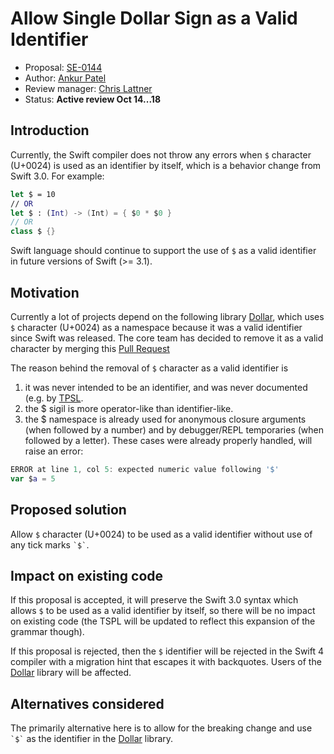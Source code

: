 # Allow Single Dollar Sign as a Valid Identifier

* Proposal: [SE-0144](0144-allow-single-dollar-sign-as-valid-identifier.md)
* Author: [Ankur Patel](https://github.com/ankurp)
* Review manager: [Chris Lattner](http://github.com/lattner)
* Status: **Active review Oct 14...18**

## Introduction

Currently, the Swift compiler does not throw any errors when `$`
character (U+0024) is used as an identifier by itself, which is a behavior
change from Swift 3.0. For example:

```swift
let $ = 10
// OR
let $ : (Int) -> (Int) = { $0 * $0 }
// OR
class $ {}
```

Swift language should continue to support the use of `$` as a valid
identifier in future versions of Swift (>= 3.1).

## Motivation

Currently a lot of projects depend on the following library
[Dollar](https://github.com/ankurp/Dollar), which uses `$` character (U+0024)
as a namespace because it was a valid identifier since Swift was released.
The core team has decided to remove it as a valid character by merging this
[Pull Request](https://github.com/apple/swift/pull/3901)

The reason behind the removal of `$` character as a valid identifier is 
1) it was never intended to be an identifier, and was never documented (e.g. by [TPSL](https://developer.apple.com/library/content/documentation/Swift/Conceptual/Swift_Programming_Language/LexicalStructure.html#//apple_ref/swift/grammar/identifier).
2) the $ sigil is more operator-like than identifier-like.
3) the $ namespace is already used for anonymous closure arguments (when 
   followed by a number) and by debugger/REPL temporaries (when followed by
   a letter).  These cases were already properly handled, will raise an error:

```swift
ERROR at line 1, col 5: expected numeric value following '$'
var $a = 5
```


## Proposed solution

Allow `$` character (U+0024) to be used as a valid identifier without use of
any tick marks `` `$` ``.

## Impact on existing code

If this proposal is accepted, it will preserve the Swift 3.0 syntax which allows
`$` to be used as a valid identifier by itself, so there will be no impact on 
existing code (the TSPL will be updated to reflect this expansion of the grammar
though).

If this proposal is rejected, then the `$` identifier will be rejected in the 
Swift 4 compiler with a migration hint that escapes it with backquotes.  Users
of the [Dollar](https://github.com/ankurp/Dollar) library will be affected.

## Alternatives considered

The primarily alternative here is to allow for the breaking change and use 
`` `$` `` as the identifier in the [Dollar](https://github.com/ankurp/Dollar)
library.
